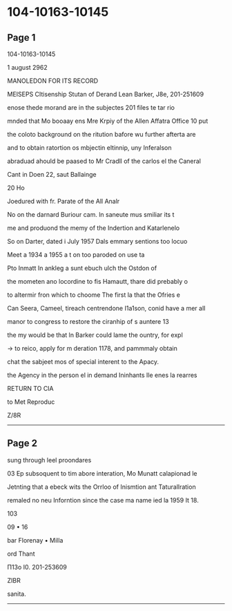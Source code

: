 # 104-10163-10145

## Page 1

104-10163-10145

1 august 2962

MANOLEDON FOR ITS RECORD

MEISEPS CItisenship Stutan of Derand Lean Barker, J8e, 201-251609

enose thede morand are in the subjectes 201 files te tar rio

mnded that Mo booaay ens Mre Krpiy of the Allen Affatra Office 10 put

the coloto background on the ritution bafore wu further afterta are

and to obtain ratortion os mbjectin eltinnip, uny Inferalson

abraduad ahould be paased to Mr Cradll of the carlos el the Caneral

Cant in Doen 22, saut Ballainge

20 Ho

Joedured with fr. Parate of the All Analr

No on the darnard Buriour cam. ln saneute mus smiliar its t

me and produond the memy of the Indertion and Katarlenelo

So on Darter, dated i July 1957 Dals emmary sentions too locuo

Meet a 1934 a 1955 a t on too paroded on use ta

Pto Inmatt In ankleg a sunt ebuch ulch the Ostdon of

the mometen ano locordine to fis Hamautt, thare did prebably o

to altermir fron which to choome The first la that the Ofries e

Can Seera, Cameel, tireach centrendone I1a1son, conid have a mer alI

manor to congress to restore the ciranhip of s auntere 13

the my would be that ln Barker could lame the ountry, for expl

→ to reico, apply for m deration 1178, and pammmaly obtain

chat the sabjeet mos of special interent to the Apacy.

the Agency in the person el in demand Ininhants Ile enes la rearres

RETURN TO CIA

to Met Reproduc

Z/8R

---

## Page 2

sung through leel proondares

03 Ep subsoquent to tim abore interation, Mo Munatt calapionad le

Jetnting that a ebeck wits the Orrloo of Inismtion ant Taturallration

remaled no neu Inforntion since the case ma name ied la 1959 It 18.

103

09 • 16

bar Florenay • Milla

ord Thant

П13o I0. 201-253609

ZIBR

sanita.

---


